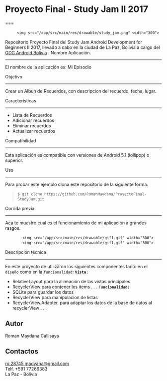 # Proyecto Final - Study Jam II 2017
===
<div align="center">
  <center>
	
        <img src="/app/src/main/res/drawable/study_jam.png" width="300">
 </center>
</div>

Repositorio Proyecto Final del Study Jam Android Development for Beginners II 2017, llevado a cabo en la ciudad de La Paz, Bolivia a cargo del <a target="_blank" href="http://www.gdg.androidbolivia.com">GDG Android Bolivia</a> .
Nombre Aplicación.

---
El nombre de la aplicación es: Mi Episodio

Objetivo

---
Crear un Albun de Recuerdos, con descripcion del recuerdo, fecha, lugar.

Caracteristicas

---
* Lista de Recuerdos
* Adicionar recuerdos
* Eliminar recuerdos
* Actualizar recuerdos

Compatibilidad

---
Esta aplicación es compatible con versiones de Android 5.1 (lollipop) o superior.

Uso

---------
Para probar este ejemplo clona este repositorio de la siguiente forma:
>

>     $ git clone https://github.com/RomanMaydana/ProyectoFinal-StudyJam.git


Corrida previa

---

Aca te muestro cual es el funcionamiento de mi aplicación a grandes rasgos.
<div align="center">
  <center>
	
        <img src="/app/src/main/res/drawable/gif1.gif" width="300">
        <img src="/app/src/main/res/drawable/gif1.gif" width="300">
 </center>
</div>

Descripción técnica

---

En este proyecto de utilizáron los siguientes componentes tanto en el `diseño` como en la `funcionalidad`:
**`Vista:`**

* RelativeLayout para la alineación de las vistas principales.
* RecyclerView para contener los items
.
.
.
**`Funcionalidad:`**
* SQLite para guardar los datos
* RecyclerView para manipulacion de listas
* RecyclerView.Adapter, para adaptar los datos de la base de datos al recyclerView
.
.
.

Autor
---
Roman Maydana Callisaya

Contactos
---
ro.28745.madyana@gmail.com<br>
Telf. +591 77266383<br>
La Paz - Bolivia<br>
